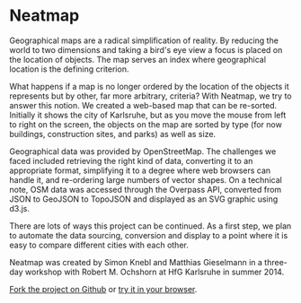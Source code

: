 # Neatmap

Geographical maps are a radical simplification of reality. By reducing the world to two dimensions and taking a bird's eye view a focus is placed on the location of objects. The map serves an index where geographical location is the defining criterion.

What happens if a map is no longer ordered by the location of the objects it represents but by other, far more arbitrary, criteria? With Neatmap, we try to answer this notion. We created a web-based map that can be re-sorted. Initially it shows the city of Karlsruhe, but as you move the mouse from left to right on the screen, the objects on the map are sorted by type (for now buildings, construction sites, and parks) as well as size.

Geographical data was provided by OpenStreetMap. The challenges we faced included retrieving the right kind of data, converting it to an appropriate format, simplifying it to a degree where web browsers can handle it, and re-ordering large numbers of vector shapes.
On a technical note, OSM data was accessed through the Overpass API, converted from JSON to GeoJSON to TopoJSON and displayed as an SVG graphic using d3.js.

There are lots of ways this project can be continued. As a first step, we plan to automate the data sourcing, conversion and display to a point where it is easy to compare different cities with each other.

Neatmap was created by Simon Knebl and Matthias Gieselmann in a three-day workshop with Robert M. Ochshorn at HfG Karlsruhe in summer 2014.

[Fork the project on Github](https://github.com/bildlich/neatmap) or [try it in your browser](http://bildich.github.io/neatmap).